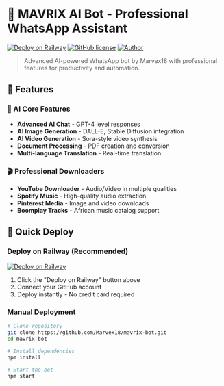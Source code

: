 # 🤖 MAVRIX AI Bot - Professional WhatsApp Assistant

[![Deploy on Railway](https://railway.app/button.svg)](https://railway.app/template/2N7x9S?referralCode=MAVRIX)
[![GitHub license](https://img.shields.io/badge/Version-4.0.0-blue.svg)](https://github.com/Marvex18/mavrix-bot)
[![Author](https://img.shields.io/badge/Author-Marvex18-success.svg)](https://github.com/Marvex18)

> Advanced AI-powered WhatsApp bot by Marvex18 with professional features for productivity and automation.

## 🌟 Features

### 🤖 AI Core Features
- **Advanced AI Chat** - GPT-4 level responses
- **AI Image Generation** - DALL-E, Stable Diffusion integration
- **AI Video Generation** - Sora-style video synthesis
- **Document Processing** - PDF creation and conversion
- **Multi-language Translation** - Real-time translation

### 🎬 Professional Downloaders
- **YouTube Downloader** - Audio/Video in multiple qualities
- **Spotify Music** - High-quality audio extraction
- **Pinterest Media** - Image and video downloads
- **Boomplay Tracks** - African music catalog support

## 🚀 Quick Deploy

### Deploy on Railway (Recommended)
[![Deploy on Railway](https://railway.app/button.svg)](https://railway.app/template/2N7x9S?referralCode=MAVRIX)

1. Click the "Deploy on Railway" button above
2. Connect your GitHub account
3. Deploy instantly - No credit card required

### Manual Deployment
```bash
# Clone repository
git clone https://github.com/Marvex18/mavrix-bot.git
cd mavrix-bot

# Install dependencies
npm install

# Start the bot
npm start
